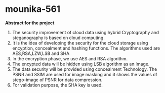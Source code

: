 # mounika-561
<html>
  <head><b>
    Abstract for the project
  </b>
  </head>
  <body>
    <p>
      <ol>
      <li>The security improvement of cloud data using hybrid Cryptography and steganography is based on cloud computing. </li>
        <li>It is the idea of developing the security for the cloud storage using encyption, concealment and hashing functions. The algorithms used are AES,RSA,LZW,LSB and SHA.</li>
        <li>In the encryption phase, we use AES and RSA algorithm.</li>
        <li>The encypted data will be hidden using LSB algorithm as an Image. </li>
        <li>The data security will be provided using concealment Technology. The PSNR and SSIM are used for image masking and it shows the values of stego-image of PSNR for data compression. </li>
        <li>For validation purpose, the SHA key is used.</li>
      </ol>
    </p>
  </body>
</html>
